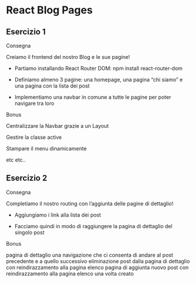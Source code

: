 React Blog Pages
===
## Esercizio 1

Consegna

Creiamo il frontend del nostro Blog e le sue pagine!
- Partiamo installando React Router DOM: npm install react-router-dom

- Definiamo almeno 3 pagine: una homepage, una pagina “chi siamo” e una pagina con la lista dei post

- Implementiamo una navbar in comune a tutte le pagine per poter navigare tra loro

Bonus

Centralizzare la Navbar grazie a un Layout

Gestire la classe active

Stampare il menu dinamicamente

etc etc.. 


## Esercizio 2

Consegna

Completiamo il nostro routing con l’aggiunta delle pagine di dettaglio!

- Aggiungiamo i link alla lista dei post

- Facciamo quindi in modo di raggiungere la pagina di dettaglio del singolo post

Bonus

pagina di dettaglio una navigazione che ci consenta di andare al post precedente e a quello successivo
eliminazione post dalla pagina di dettaglio con reindirazzamento alla pagina elenco
pagina di aggiunta nuovo post con reindirazzamento alla pagina elenco una volta creato
